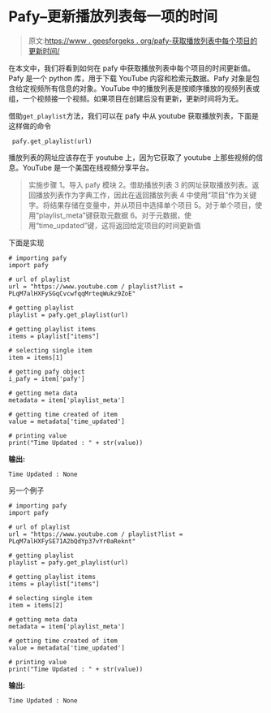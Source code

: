 # Pafy–更新播放列表每一项的时间

> 原文:[https://www . geesforgeks . org/pafy-获取播放列表中每个项目的更新时间/](https://www.geeksforgeeks.org/pafy-getting-time-updated-for-each-item-of-playlist/)

在本文中，我们将看到如何在 pafy 中获取播放列表中每个项目的时间更新值。Pafy 是一个 python 库，用于下载 YouTube 内容和检索元数据。Pafy 对象是包含给定视频所有信息的对象。YouTube 中的播放列表是按顺序播放的视频列表或组，一个视频接一个视频。如果项目在创建后没有更新，更新时间将为无。

借助`get_playlist`方法，我们可以在 pafy 中从 youtube 获取播放列表，下面是这样做的命令

```
 pafy.get_playlist(url)
```

播放列表的网址应该存在于 youtube 上，因为它获取了 youtube 上那些视频的信息。YouTube 是一个美国在线视频分享平台。

> 实施步骤
> 1。导入 pafy 模块
> 2。借助播放列表
> 3 的网址获取播放列表。返回播放列表作为字典工作，因此在返回播放列表
> 4 中使用“项目”作为关键字。将结果存储在变量中，并从项目中选择单个项目
> 5。对于单个项目，使用“playlist_meta”键获取元数据
> 6。对于元数据，使用“time_updated”键，这将返回给定项目的时间更新值

下面是实现

```
# importing pafy
import pafy 

# url of playlist
url = "https://www.youtube.com / playlist?list = PLqM7alHXFySGqCvcwfqqMrteqWukz9ZoE"

# getting playlist
playlist = pafy.get_playlist(url)

# getting playlist items
items = playlist["items"]

# selecting single item
item = items[1]

# getting pafy object
i_pafy = item['pafy']

# getting meta data
metadata = item['playlist_meta']

# getting time created of item
value = metadata['time_updated']

# printing value
print("Time Updated : " + str(value))
```

**输出:**

```
Time Updated : None
```

另一个例子

```
# importing pafy
import pafy 

# url of playlist
url = "https://www.youtube.com / playlist?list = PLqM7alHXFySE71A2bQdYp37vYr0aReknt"

# getting playlist
playlist = pafy.get_playlist(url)

# getting playlist items
items = playlist["items"]

# selecting single item
item = items[2]

# getting meta data
metadata = item['playlist_meta']

# getting time created of item
value = metadata['time_updated']

# printing value
print("Time Updated : " + str(value))
```

**输出:**

```
Time Updated : None

```